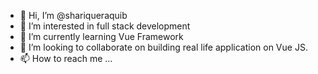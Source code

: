 - 👋 Hi, I’m @shariqueraquib
- 👀 I’m interested in full stack development
- 🌱 I’m currently learning Vue Framework
- 💞️ I’m looking to collaborate on building real life application on Vue JS.
- 📫 How to reach me ...

<!---
shariqueraquib/shariqueraquib is a ✨ special ✨ repository because its `README.md` (this file) appears on your GitHub profile.
You can click the Preview link to take a look at your changes.
--->
